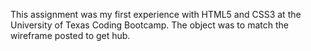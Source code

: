 This assignment was my first experience with HTML5 and CSS3 at the University of Texas Coding Bootcamp. The object was to match the wireframe posted to get hub. 
